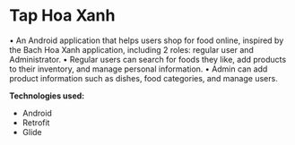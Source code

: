 # Tap Hoa Xanh

• An Android application that helps users shop for food online, inspired by the Bach Hoa Xanh application, including 2 roles: regular user and Administrator.
• Regular users can search for foods they like, add products to their inventory, and manage personal information.
• Admin can add product information such as dishes, food categories, and manage users.

**Technologies used:**  
- Android
- Retrofit
- Glide

